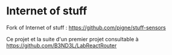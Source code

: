 # Internet of stuff
Fork of Internet of stuff : https://github.com/pigne/stuff-sensors

Ce projet et la suite d'un premier projet consultable à https://github.com/B3ND3L/LabReactRouter

